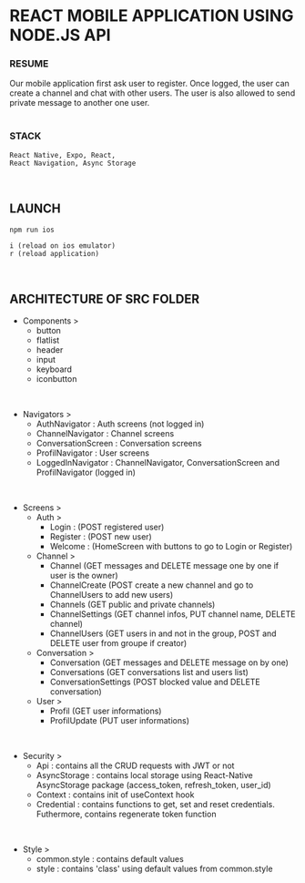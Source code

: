 # REACT MOBILE APPLICATION USING NODE.JS API

### RESUME
Our mobile application first ask user to register. Once logged, the user can create a channel and chat with other users. The user is also allowed to send private message to another one user.  
<br/>

### STACK
```
React Native, Expo, React,
React Navigation, Async Storage
``` 
<br/>

## LAUNCH
```
npm run ios

i (reload on ios emulator)
r (reload application)
```
<br/>

## ARCHITECTURE OF SRC FOLDER
- Components >
  - button
  - flatlist
  - header
  - input
  - keyboard
  - iconbutton
<br/>

- Navigators >
  - AuthNavigator : Auth screens (not logged in)
  - ChannelNavigator : Channel screens
  - ConversationScreen : Conversation screens
  - ProfilNavigator : User screens
  - LoggedInNavigator : ChannelNavigator, ConversationScreen and ProfilNavigator (logged in)
<br/>

- Screens >
  - Auth >
    - Login : (POST registered user)
    - Register : (POST new user)
    - Welcome : (HomeScreen with buttons to go to Login or Register)
  - Channel >
    - Channel (GET messages and DELETE message one by one if user is the owner)
    - ChannelCreate (POST create a new channel and go to ChannelUsers to add new users)
    - Channels (GET public and private channels)
    - ChannelSettings (GET channel infos, PUT channel name, DELETE channel)
    - ChannelUsers (GET users in and not in the group, POST and DELETE user from groupe if creator)
  - Conversation >
    - Conversation (GET messages and DELETE message on by one)
    - Conversations (GET conversations list and users list)
    - ConversationSettings (POST blocked value and DELETE conversation)
  - User >
    - Profil (GET user informations)
    - ProfilUpdate (PUT user informations)
<br/>

- Security >
  - Api : contains all the CRUD requests with JWT or not
  - AsyncStorage : contains local storage using React-Native AsyncStorage package (access_token, refresh_token, user_id)
  - Context : contains init of useContext hook
  - Credential : contains functions to get, set and reset credentials. Futhermore, contains regenerate token function
<br/>

- Style >
  - common.style : contains default values
  - style : contains 'class' using default values from common.style